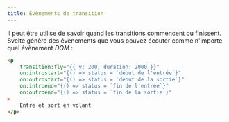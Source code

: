 ```yaml
---
title: Évènements de transition
---
```


Il peut être utilise de savoir quand les transitions commencent ou finissent. Svelte génère des évènements que vous pouvez écouter comme n'importe quel évènement <span class="vo">_DOM_</span> :

```html
<p
	transition:fly="{{ y: 200, duration: 2000 }}"
	on:introstart="{() => status = `début de l'entrée`}"
	on:outrostart="{() => status = `début de la sortie`}"
	on:introend="{() => status = `fin de l'entrée`}"
	on:outroend="{() => status = `fin de la sortie`}"
>
	Entre et sort en volant
</p>
```
